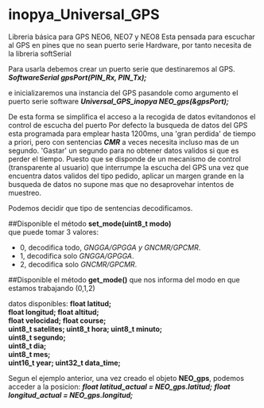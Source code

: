 # inopya_Universal_GPS
Libreria básica para GPS NEO6, NEO7 y NEO8
Esta pensada para escuchar  al GPS en pines que no sean puerto serie Hardware, por tanto necesita de la libreria softSerial

Para usarla debemos crear un puerto serie que destinaremos al GPS. 
***SoftwareSerial gpsPort(PIN_Rx, PIN_Tx);***

e inicializaremos una instancia del GPS pasandole como argumento el puerto serie software
***Universal_GPS_inopya NEO_gps(&gpsPort);*** 

De esta forma se simplifica el acceso a la recogida  de datos evitandonos el control de escucha del puerto
Por defecto la busqueda de datos del GPS esta programada para emplear hasta 1200ms, 
una 'gran perdida' de tiempo a priori, pero con sentencias ***CMR*** a veces necesita incluso mas de un segundo.
'Gastar' un segundo para no obtener datos validos si que es perder el tiempo. 
Puesto que se disponde de un mecanismo de control  (transparente al usuario) que interrumpe la escucha del GPS una vez que encuentra datos validos del tipo pedido, aplicar un margen grande en la busqueda de datos no supone mas que no desaprovehar intentos de muestreo.

Podemos decidir que tipo de sentencias decodificamos.

##Disponible el método **set_mode(uint8_t modo)**  
que puede tomar 3 valores:
- 0, decodifica todo, *GNGGA/GPGGA y GNCMR/GPCMR*.
- 1, decodifica solo *GNGGA/GPGGA*.
- 2, decodifica solo *GNCMR/GPCMR*.

##Disponible el método **get_mode()** 
que nos informa del modo en que estamos trabajando (0,1,2)

datos disponibles:
	**float 	  latitud;  
	float 	  longitud; 
	float 	  altitud;  
	float 	  velocidad;
	float 	  course;  
	uint8_t   satelites;
	uint8_t   hora; 
	uint8_t   minuto;   
	uint8_t   segundo;  
	uint8_t   dia;  
	uint8_t   mes;  
	uint16_t  year;
	uint32_t  data_time;** 
  
Segun el ejemplo anterior, una vez creado el objeto **NEO_gps**, podemos acceder a la posicion:
***float latitud_actual = NEO_gps.latitud;***
***float longitud_actual = NEO_gps.longitud;***

